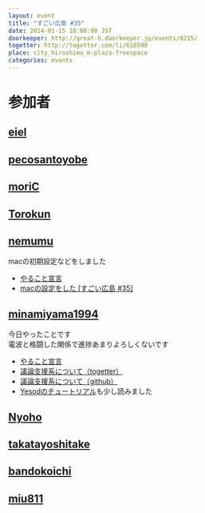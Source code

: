 ```yaml
---
layout: event
title: "すごい広島 #35"
date: 2014-01-15 18:00:00 JST
doorkeeper: http://great-h.doorkeeper.jp/events/8215/
togetter: http://togetter.com/li/616590
place: city_hiroshima_m-plaza-freespace
categories: events
---
```


# 参加者


## [eiel](http://eiel.info/)


## [pecosantoyobe](http://twitter.com/pecosantoyobe)


## [moriC](https://github.com/moriC)


## [Torokun](https://github.com/Torokun)


## [nemumu](https://github.com/nemumu)

macの初期設定などをしました

* [やること宣言](https://github.com/great-h/great-h.github.io/issues/558)
* [macの設定をした [すごい広島 #35]](http://nemumu.hateblo.jp/entry/2014/01/16/031414)


## [minamiyama1994](https://github.com/minamiyama1994)

今日やったことです  
電波と格闘した関係で進捗あまりよろしくないです  

* [やること宣言](https://github.com/great-h/great-h.github.io/issues/559)
* [議論支援系について（togetter）](http://togetter.com/li/616625)
* [議論支援系について（github）](https://github.com/minamiyama1994/DiscussionSupportSystem)
* [Yesodのチュートリアル](http://yannesposito.com/Scratch/en/blog/Yesod-tutorial-for-newbies/)も少し読みました


## [Nyoho](http://nyoho.jp/)


## [takatayoshitake](http://twitter.com/takatayoshitake)


## [bandokoichi](http://twitter.com/bandokoichi)


## [miu811](https://github.com/miu811)
